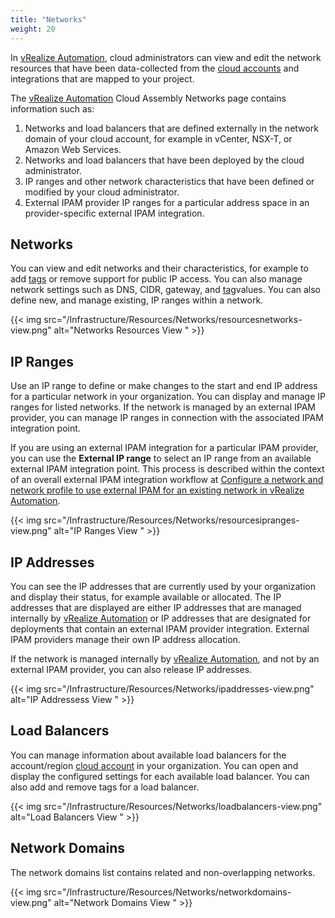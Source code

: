 ```yaml
---
title: "Networks"
weight: 20
---
```


In [vRealize Automation](https://www.vmware.com/products/vrealize-automation.html), cloud administrators can view and edit the network resources that have been data-collected from the [cloud accounts](/Infrastructure/Connections/Cloud-Accounts/) and integrations that are mapped to your project.

The [vRealize Automation](https://www.vmware.com/products/vrealize-automation.html) Cloud Assembly Networks page contains information such as:

1. Networks and load balancers that are defined externally in the network domain of your cloud account, for example in vCenter, NSX-T, or Amazon Web Services.
2. Networks and load balancers that have been deployed by the cloud administrator.
3. IP ranges and other network characteristics that have been defined or modified by your cloud administrator.
4. External IPAM provider IP ranges for a particular address space in an provider-specific external IPAM integration.

## Networks

You can view and edit networks and their characteristics, for example to add [tags](/Infrastructure/Configure/Tags/) or remove support for public IP access. You can also manage network settings such as DNS, CIDR, gateway, and [tag](/Infrastructure/Configure/Tags/)values. You can also define new, and manage existing, IP ranges within a network.

{{< img src="/Infrastructure/Resources/Networks/resourcesnetworks-view.png" alt="Networks Resources View " >}}

## IP Ranges

Use an IP range to define or make changes to the start and end IP address for a particular network in your organization. You can display and manage IP ranges for listed networks. If the network is managed by an external IPAM provider, you can manage IP ranges in connection with the associated IPAM integration point.

If you are using an external IPAM integration for a particular IPAM provider, you can use the <b>External IP range</b> to select an IP range from an available external IPAM integration point. This process is described within the context of an overall external IPAM integration workflow at [Configure a network and network profile to use external IPAM for an existing network in vRealize Automation](https://docs.vmware.com/en/vRealize-Automation/8.4/Using-and-Managing-Cloud-Assembly/GUID-9AE32BD7-2D1B-4FEE-881F-A0EDE5907D10.html).

{{< img src="/Infrastructure/Resources/Networks/resourcesipranges-view.png" alt="IP Ranges View " >}}

## IP Addresses

You can see the IP addresses that are currently used by your organization and display their status, for example available or allocated. The IP addresses that are displayed are either IP addresses that are managed internally by [vRealize Automation](https://www.vmware.com/products/vrealize-automation.html) or IP addresses that are designated for deployments that contain an external IPAM provider integration. External IPAM providers manage their own IP address allocation.

If the network is managed internally by [vRealize Automation](https://www.vmware.com/products/vrealize-automation.html), and not by an external IPAM provider, you can also release IP addresses.

{{< img src="/Infrastructure/Resources/Networks/ipaddresses-view.png" alt="IP Addressess View " >}}

## Load Balancers

You can manage information about available load balancers for the account/region [cloud account](/Infrastructure/Connections/Cloud-Accounts/) in your organization. You can open and display the configured settings for each available load balancer. You can also add and remove tags for a load balancer.

{{< img src="/Infrastructure/Resources/Networks/loadbalancers-view.png" alt="Load Balancers View " >}}

## Network Domains

The network domains list contains related and non-overlapping networks.

{{< img src="/Infrastructure/Resources/Networks/networkdomains-view.png" alt="Network Domains View " >}}
